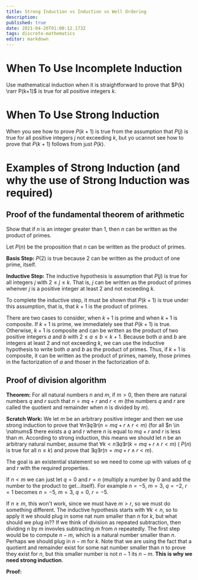```yaml
---
title: Strong Induction vs Induction vs Well Ordering
description: 
published: true
date: 2021-04-26T01:00:12.173Z
tags: discrete-mathematics
editor: markdown
---
```


# When To Use Incomplete Induction
Use mathematical induction when it is straightforward to prove that $P(k) \rarr P(k+1)$ is true for all positive integers $k$. 

# When To Use Strong Induction
When you see how to prove $P(k+1)$ is true from the assumption that $P(j)$ is true for all positive integers $j$ not exceeding $k$, but yo ucannot see how to prove that $P(k+1)$ follows from just $P(k)$.

# Examples of Strong Induction (and why the use of Strong Induction was required)

## Proof of the fundamental theorem of arithmetic
Show that if $n$ is an integer greater than $1$, then $n$ can be written as the product of primes.


Let $P(n)$ be the proposition that $n$ can be written as the product of primes. 

**Basis Step:** $P(2)$ is true because $2$ can be written as the product of one prime, itself.

**Inductive Step:** The inductive hypothesis is assumption that $P(j)$ is true for all integers $j$ with $2 \le j \le k$. That is, $j$ can be written as the product of primes whenver $j$ is a positive integer at least $2$ and not exceeding $k$. 

To complete the inductive step, it must be shown that $P(k+1)$ is true under this assumption, that is, that $k+1$ is the product of primes. 

There are two cases to consider, when $k+1$ is prime and when $k+1$ is composite. If $k+1$ is prime, we immediately see that $P(k+1)$ is true. Otherwise, $k+1$ is composite and can be written as the product of two positive integers $a$ and $b$ with $2 \leq a \leq b<k+1$. Because both $a$ and $b$ are integers at least $2$ and not exceeding $k$, we can use the inductive hypothesis to write both $a$ and $b$ as the product of primes. Thus, if $k+1$ is composite, it can be written as the product of primes, namely, those primes in the factorization of $a$ and thoser in the factorization of $b$. 


## Proof of division algorithm
**Theorem:** For all natural numbers $n$ and $m$, if $m \gt 0$, then there are natural numbers $q$ and $r$ such that $n=mq+r$ and $r \lt m$ (the numbers $q$ and $r$ are called the quotient and remainder when $n$ is divided by $m$).

**Scratch Work:** We let $m$ be an arbitrary positive integer and then we use strong induction to prove that $\forall n \exists q \exists r(n=m q+r \wedge r<m)$ (for all $n \in \natnums$ there exists a $q$ and $r$ where $n$ is equal to $mq+r$ and $r$ is less than $m$. According to strong induction, this means we should let $n$ be an arbitrary natural number, assume that $\forall k<n \exists q \exists r(k=m q+r \wedge r<m)$ ( $P(n)$ is true for all $n \le k$) and prove that $\exists q \exists r(n=m q+r \wedge r<m)$.

The goal is an existential statement so we need to come up with values of $q$ and $r$ with the required properties. 

If $n \lt m$ we can just let $q=0$ and $r=n$ (multiply a number by 0 and add the number to the product to get...itself). For example $n=-5$, $m=3$, $q=-2$, $r=1$ becomes $n=-5$, $m=3$, $q=0$, $r=-5$.

If $n \ge m$, this won't work, since we must have $m \gt r$, so we must do something different. The inductive hypothesis starts with $\forall k \lt n$, so to apply it we should plug in some nat num smaller than $n$ for $k$, but what should we plug in?? If we think of division as repeated subtraction, then dividing $n$ by $m$ invovles subtracting $m$ from $n$ repeatedly. The first step would be to compute $n-m$, which is a natural number smaller than $n$. Perhaps we should plug in $n-m$ for $k$. Note that we are using the fact that a quotient and remainder exist for some nat number smaller than $n$ to prove they exist for $n$, but this smaller number is not $n-1$ its $n-m$. **This is why we need strong induction**.

**Proof:**
